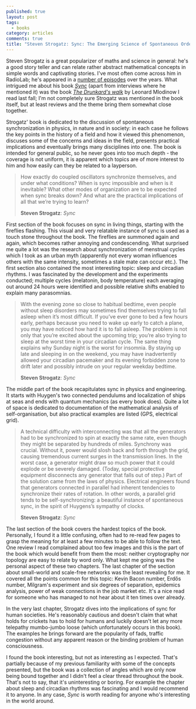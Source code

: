 ```yaml
---
published: true
layout: post
tags:
  - books
category: articles
comments: true
title: "Steven Strogatz: Sync: The Emerging Science of Spontaneous Order"
---
```


Steven Strogatz is a great popularizer of maths and science in general: he's a good story teller and can relate rather abstract mathematical concepts in simple words and captivating stories. I've most often come across him in RadioLab; he's appeared in a [number of episodes](http://www.radiolab.org/people/steve-strogatz/) over the years. What intrigued me about his book [*Sync*](https://www.goodreads.com/book/show/354421.Sync) (apart from interviews where he mentioned it) was the book [*The Drunkard's walk*](https://www.goodreads.com/book/show/19141283-ivot-je-jen-n-hoda) by Leonard Mlodinow I read last fall; I'm not completely sure Strogatz was mentioned in the book itself, but at least reviews and the theme bring them somewhat close together.

Strogatz' book is dedicated to the discussion of spontaneous synchronization in physics, in nature and in society: in each case he follows the key points in the history of a field and how it viewed this phenomenon, discuses some of the concerns and ideas in the field, presents practical implications and eventually brings many disciplines into one. The book is intended for general public, so he never goes into too much depth - the coverage is not uniform, it is apparent which topics are of more interest to him and how easily can they be related to a layperson.

> How exactly do coupled oscillators synchronize themselves, and under what conditions? When is sync impossible and when is it inevitable? What other modes of organization are to be expected when sync breaks down? And what are the practical implications of all that we’re trying to learn?
>
> **Steven Strogatz**: _Sync_

First section of the book focuses on sync in living things, starting with the fireflies flashing. This visual and very relatable instance of sync is used as a touch stone throughout the book. The fireflies are summoned again and again, which becomes rather annoying and condescending. What surprised me quite a lot was the research about synchronization of menstrual cycles which I took as an urban myth (apparently not every woman influences others with the same intensity, sometimes a stale mate can occur etc.). The first section also contained the most interesting topic: sleep and circadian rhythms. I was fascinated by the development and the experiments conducted; multiple cycles (melatonin, body temperature) each averaging out around 24 hours were identified and possible relative shifts enabled to explain many parasomnias.

> With the evening zone so close to habitual bedtime, even people without sleep disorders may sometimes find themselves trying to fall asleep when it’s most difficult. If you’ve ever gone to bed a few hours early, perhaps because you need to wake up early to catch a plane, you may have noticed how hard it is to fall asleep. The problem is not only that you’re excited about the upcoming trip; you’re also trying to sleep at the worst time in your circadian cycle. The same thing explains why Sunday night is the worst for insomnia. By staying up late and sleeping in on the weekend, you may have inadvertently allowed your circadian pacemaker and its evening forbidden zone to drift later and possibly intrude on your regular weekday bedtime.
>
> **Steven Strogatz**: _Sync_

The middle part of the book recapitulates sync in physics and engineering. It starts with Huygen's two connected pendulums and localization of ships at seas and ends with quantum mechanics (as every book does). Quite a lot of space is dedicated to documentation of the mathematical analysis of self-organisation, but also practical examples are listed (GPS, electrical grid).

> A technical difficulty with interconnecting was that all the generators had to be synchronized to spin at exactly the same rate, even though they might be separated by hundreds of miles. Synchrony was crucial. Without it, power would slosh back and forth through the grid, causing tremendous current surges in the transmission lines. In the worst case, a generator might draw so much power that it could explode or be severely damaged. (Today, special protective equipment disconnects any generator that falls out of step.) Part of the solution came from the laws of physics. Electrical engineers found that generators connected in parallel had inherent tendencies to synchronize their rates of rotation. In other words, a parallel grid tends to be self-synchronizing: a beautiful instance of spontaneous sync, in the spirit of Huygens’s sympathy of clocks.
>
> **Steven Strogatz**: _Sync_

The last section of the book covers the hardest topics of the book. Personally, I found it a little confusing, often had to re-read few pages to grasp the meaning for at least a few minutes to be able to follow the text. One review I read complained about too few images and this is the part of the book which would benefit from them the most: neither cryptography nor topology are easy to relate by word only. What kept me going was the personal aspect of these two chapters. The last chapter of the section about small-world and scale-free networks was the least revealing for me. It covered all the points common for this topic: Kevin Bacon number, Erdős number, Milgram's experiment and six degrees of separation, epidemics analysis, power of weak connections in the job market etc. It's a nice read for someone who has managed to not hear about it ten times over already.

In the very last chapter, Strogatz dives into the implications of sync for human societies. He's reasonably cautious and doesn't claim that what holds for crickets has to hold for humans and luckily doesn't let any more telepathy mumbo-jumbo loose (which unfortunately occurs in this book). The examples he brings forward are the popularity of fads, traffic congestion without any apparent reason or the binding problem of human consciousness.

I found the book interesting, but not as interesting as I expected. That's partially because of my previous familiarity with some of the concepts presented, but the book was a collection of angles which are only now being bound together and I didn't feel a clear thread throughout the book. That's not to say, that it's uninteresting or boring. For example the chapter about sleep and circadian rhythms was fascinating and I would recommend it to anyone. In any case, *Sync* is worth reading for anyone who's interesting in the world around.
